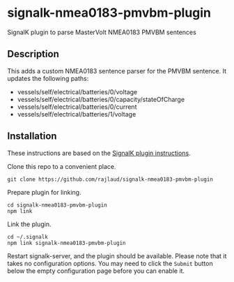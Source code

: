 # signalk-nmea0183-pmvbm-plugin
SignalK plugin to parse MasterVolt NMEA0183 PMVBM sentences

## Description
This adds a custom NMEA0183 sentence parser for the PMVBM sentence. It updates the following paths:

- vessels/self/electrical/batteries/0/voltage
- vessels/self/electrical/batteries/0/capacity/stateOfCharge
- vessels/self/electrical/batteries/0/current
- vessels/self/electrical/batteries/1/voltage

## Installation
These instructions are based on the [SignalK plugin instructions](https://github.com/SignalK/signalk-server/blob/master/SERVERPLUGINS.md).

Clone this repo to a convenient place.

```
git clone https://github.com/rajlaud/signalk-nmea0183-pmvbm-plugin
```

Prepare plugin for linking.

```
cd signalk-nmea0183-pmvbm-plugin
npm link
```

Link the plugin.

```
cd ~/.signalk
npm link signalk-nmea0183-pmvbm-plugin
```

Restart signalk-server, and the plugin should be available. Please note that it takes no configuration options. You may need to click the `Submit` button
below the empty configuration page before you can enable it.
